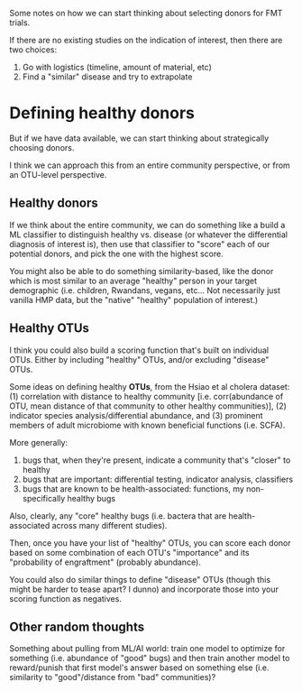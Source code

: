 Some notes on how we can start thinking about selecting donors for FMT trials.

If there are no existing studies on the indication of interest, then there are two choices:

1. Go with logistics (timeline, amount of material, etc)   
2. Find a "similar" disease and try to extrapolate    

# Defining healthy donors

But if we have data available, we can start thinking about strategically choosing donors.

I think we can approach this from an entire community perspective, or from an OTU-level perspective.

## Healthy donors

If we think about the entire community, we can do something like a build a ML classifier to distinguish healthy vs. disease (or whatever the differential diagnosis of interest is), then use that classifier to "score" each of our potential donors, and pick the one with the highest score.

You might also be able to do something similarity-based, like the donor which is most similar to an average "healthy" person in your target demographic (i.e. children, Rwandans, vegans, etc... Not necessarily just vanilla HMP data, but the "native" "healthy" population of interest.)

## Healthy OTUs

I think you could also build a scoring function that's built on individual OTUs. Either by including "healthy" OTUs, and/or excluding "disease" OTUs.

Some ideas on defining healthy **OTUs**, from the Hsiao et al cholera dataset: (1) correlation with distance to healthy community [i.e. corr(abundance of OTU, mean distance of that community to other healthy communities)], (2) indicator species analysis/differential abundance, and (3) prominent members of adult microbiome with known beneficial functions (i.e. SCFA).

More generally:
1. bugs that, when they're present, indicate a community that's "closer" to healthy   
2. bugs that are important: differential testing, indicator analysis, classifiers   
3. bugs that are known to be health-associated: functions, my non-specifically healthy bugs

Also, clearly, any "core" healthy bugs (i.e. bactera that are health-associated across many different studies).

Then, once you have your list of "healthy" OTUs, you can score each donor based on some combination of each OTU's "importance" and its "probability of engraftment" (probably abundance).

You could also do similar things to define "disease" OTUs (though this might be harder to tease apart? I dunno) and incorporate those into your scoring function as negatives.

## Other random thoughts

Something about pulling from ML/AI world: train one model to optimize for something (i.e. abundance of "good" bugs) and then train another model to reward/punish that first model's answer based on something else (i.e. similarity to "good"/distance from "bad" communities)?